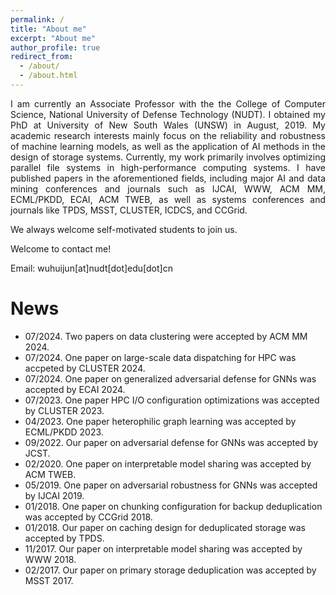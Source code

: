```yaml
---
permalink: /
title: "About me"
excerpt: "About me"
author_profile: true
redirect_from: 
  - /about/
  - /about.html
---
```




<div style="text-align: justify;">
I am currently an Associate Professor with the the College of Computer Science, National University of Defense Technology (NUDT). I obtained my PhD at University of New South Wales (UNSW) in August, 2019. My academic research interests mainly focus on the reliability and robustness of machine learning models, as well as the application of AI methods in the design of storage systems. Currently, my work primarily involves optimizing parallel file systems in high-performance computing systems. I have published papers in the aforementioned fields, including major AI and data mining conferences and journals such as IJCAI, WWW, ACM MM, ECML/PKDD, ECAI, ACM TWEB, as well as systems conferences and journals like TPDS, MSST, CLUSTER, ICDCS, and CCGrid. </div>

We always welcome self-motivated students to join us.

Welcome to contact me!

Email: wuhuijun[at]nudt[dot]edu[dot]cn


News
========
* 07/2024. Two papers on data clustering were accepted by ACM MM 2024. 
* 07/2024. One paper on large-scale data dispatching for HPC was accpeted by CLUSTER 2024.
* 07/2024. One paper on generalized adversarial defense for GNNs was accepted by ECAI 2024.
* 07/2023. One paper HPC I/O configuration optimizations was accepted by CLUSTER 2023.
* 04/2023. One paper heterophilic graph learning was accepted by ECML/PKDD 2023.
* 09/2022. Our paper on adversarial defense for GNNs was accepted by JCST.
* 02/2020. One paper on interpretable model sharing was accepted by ACM TWEB.
* 05/2019. One paper on adversarial robustness for GNNs was accepted by IJCAI 2019.
* 01/2018. One paper on chunking configuration for backup deduplication was accepted by CCGrid 2018.
* 01/2018. Our paper on caching design for deduplicated storage was accepted by TPDS.
* 11/2017. Our paper on interpretable model sharing was accepted by WWW 2018.
* 02/2017. Our paper on primary storage deduplication was accepted by MSST 2017.





